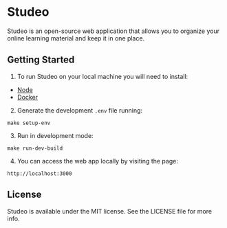 # Studeo
Studeo is an open-source web application that allows you to organize your online learning material and keep it in one place.

## Getting Started

1. To run Studeo on your local machine you will need to install:
- [Node](https://nodejs.org/en/)
- [Docker](https://docs.docker.com/get-docker/)

2. Generate the development `.env` file running:
```
make setup-env
```

3. Run in development mode:
```
make run-dev-build
```

4. You can access the web app locally by visiting the page:
```
http://localhost:3000
```

## License
Studeo is available under the MIT license. See the LICENSE file for more info.
